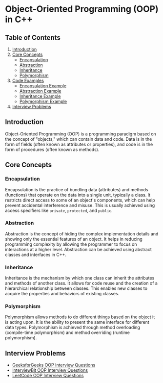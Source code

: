 # Object-Oriented Programming (OOP) in C++

## Table of Contents

1. [Introduction](#introduction)
2. [Core Concepts](#core-concepts)
    - [Encapsulation](#encapsulation)
    - [Abstraction](#abstraction)
    - [Inheritance](#inheritance)
    - [Polymorphism](#polymorphism)
3. [Code Examples](#code-examples)
    - [Encapsulation Example](#encapsulation-example)
    - [Abstraction Example](#abstraction-example)
    - [Inheritance Example](#inheritance-example)
    - [Polymorphism Example](#polymorphism-example)
4. [Interview Problems](#interview-problems)

## Introduction

Object-Oriented Programming (OOP) is a programming paradigm based on the concept of "objects," which can contain data and code. Data is in the form of fields (often known as attributes or properties), and code is in the form of procedures (often known as methods).

## Core Concepts

### Encapsulation

Encapsulation is the practice of bundling data (attributes) and methods (functions) that operate on the data into a single unit, typically a class. It restricts direct access to some of an object's components, which can help prevent accidental interference and misuse. This is usually achieved using access specifiers like `private`, `protected`, and `public`.

### Abstraction

Abstraction is the concept of hiding the complex implementation details and showing only the essential features of an object. It helps in reducing programming complexity by allowing the programmer to focus on interactions at a higher level. Abstraction can be achieved using abstract classes and interfaces in C++.

### Inheritance

Inheritance is the mechanism by which one class can inherit the attributes and methods of another class. It allows for code reuse and the creation of a hierarchical relationship between classes. This enables new classes to acquire the properties and behaviors of existing classes.

### Polymorphism

Polymorphism allows methods to do different things based on the object it is acting upon. It is the ability to present the same interface for different data types. Polymorphism is achieved through method overloading (compile-time polymorphism) and method overriding (runtime polymorphism).

## Interview Problems

- [GeeksforGeeks OOP Interview Questions](https://www.geeksforgeeks.org/oops-interview-questions/)
- [InterviewBit OOP Interview Questions](https://www.interviewbit.com/oops-interview-questions/amp/)
- [LeetCode OOP Interview Questions](https://leetcode.com/discuss/interview-question/object-oriented-design/4440061/Top-16-OOPs-interview-questions-with-answers)
